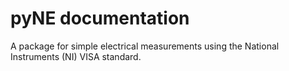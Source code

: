 # pyNE documentation

A package for simple electrical measurements using the National Instruments (NI) VISA standard.




